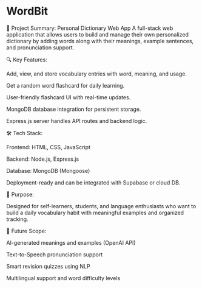 # WordBit
📝 Project Summary: Personal Dictionary Web App
A full-stack web application that allows users to build and manage their own personalized dictionary by adding words along with their meanings, example sentences, and pronunciation support.

🔍 Key Features:

Add, view, and store vocabulary entries with word, meaning, and usage.

Get a random word flashcard for daily learning.

User-friendly flashcard UI with real-time updates.

MongoDB database integration for persistent storage.

Express.js server handles API routes and backend logic.

🛠 Tech Stack:

Frontend: HTML, CSS, JavaScript

Backend: Node.js, Express.js

Database: MongoDB (Mongoose)

Deployment-ready and can be integrated with Supabase or cloud DB.

🎯 Purpose:

Designed for self-learners, students, and language enthusiasts who want to build a daily vocabulary habit with meaningful examples and organized tracking.

🌱 Future Scope:

AI-generated meanings and examples (OpenAI API)

Text-to-Speech pronunciation support

Smart revision quizzes using NLP

Multilingual support and word difficulty levels
